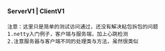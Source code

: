 #### ServerV1 | ClientV1

```
注意：这里只是简单的测试访问通过，还没有解决粘包拆包的问题
1.netty入门例子，客户端与服务端，加上心跳检测
2.注意服务器与客户端不同的处理类与方法，虽然很类似
```